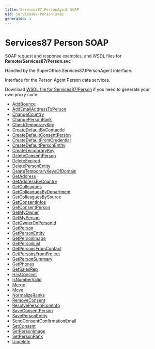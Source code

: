 ```yaml
---
title: Services87.PersonAgent SOAP
uid: Services87-Person-soap
generated: 1
---
```


# Services87 Person SOAP

SOAP request and response examples, and WSDL files for **Remote/Services87/Person.svc**

Handled by the <see cref="T:SuperOffice.Services87.IPersonAgent">SuperOffice.Services87.IPersonAgent</see> interface.

Interface for the Person Agent
Person data services.

Download [WSDL file for Services87/Person](../Services87-Person.md) if you need to generate your own proxy code.

* [AddBounce](AddBounce.md)
* [AddEmailAddressToPerson](AddEmailAddressToPerson.md)
* [ChangeCountry](ChangeCountry.md)
* [ChangePersonRank](ChangePersonRank.md)
* [CheckTemporaryKey](CheckTemporaryKey.md)
* [CreateDefaultByContactId](CreateDefaultByContactId.md)
* [CreateDefaultConsentPerson](CreateDefaultConsentPerson.md)
* [CreateDefaultFromCredential](CreateDefaultFromCredential.md)
* [CreateDefaultPersonEntity](CreateDefaultPersonEntity.md)
* [CreateTemporaryKey](CreateTemporaryKey.md)
* [DeleteConsentPerson](DeleteConsentPerson.md)
* [DeleteExpired](DeleteExpired.md)
* [DeletePersonEntity](DeletePersonEntity.md)
* [DeleteTemporaryKeysOfDomain](DeleteTemporaryKeysOfDomain.md)
* [GetAddress](GetAddress.md)
* [GetAddressByCountry](GetAddressByCountry.md)
* [GetColleagues](GetColleagues.md)
* [GetColleaguesByDepartment](GetColleaguesByDepartment.md)
* [GetColleaguesBySource](GetColleaguesBySource.md)
* [GetConsentInfos](GetConsentInfos.md)
* [GetConsentPerson](GetConsentPerson.md)
* [GetMyOwner](GetMyOwner.md)
* [GetMyPerson](GetMyPerson.md)
* [GetOwnerOnPersonId](GetOwnerOnPersonId.md)
* [GetPerson](GetPerson.md)
* [GetPersonEntity](GetPersonEntity.md)
* [GetPersonImage](GetPersonImage.md)
* [GetPersonList](GetPersonList.md)
* [GetPersonsFromContact](GetPersonsFromContact.md)
* [GetPersonsFromProject](GetPersonsFromProject.md)
* [GetPersonSummary](GetPersonSummary.md)
* [GetPhones](GetPhones.md)
* [GetSalesRep](GetSalesRep.md)
* [HasConsent](HasConsent.md)
* [IsNumberValid](IsNumberValid.md)
* [Merge](Merge.md)
* [Move](Move.md)
* [NormalizeRanks](NormalizeRanks.md)
* [RemoveConsent](RemoveConsent.md)
* [ResolvePersonFromInfo](ResolvePersonFromInfo.md)
* [SaveConsentPerson](SaveConsentPerson.md)
* [SavePersonEntity](SavePersonEntity.md)
* [SendConsentConfirmationEmail](SendConsentConfirmationEmail.md)
* [SetConsent](SetConsent.md)
* [SetPersonImage](SetPersonImage.md)
* [SetPersonRank](SetPersonRank.md)
* [Undelete](Undelete.md)

